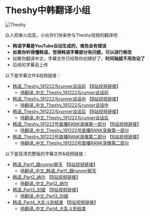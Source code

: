 # Theshy中韩翻译小组

![Theshy](https://github.com/J1uT0ng/Theshy-translate-group/blob/master/images/Theshy.jpg)  

众人拾柴火焰高，小伙伴们快来参与Theshy视频的翻译吧
* **韩语字幕是YouTube自动生成的，难免会有错误**
* **如果你听得懂韩语，觉得韩语字幕部分有问题，可以进行修改**
* 如果你翻译中文，字幕文件已经帮你创建好了，**时间轴就不用改动了**
* 后续的字幕会上传

以下是字幕文件&视频链接：

* [韩语_Theshy_191222与runner谈话前](韩语_Theshy_191222与runner谈话前.srt) 【[B站视频链接](https://www.bilibili.com/video/av80300551/)】
    - [待翻译_中文_Theshy_191222与runner谈话前](待翻译_中文_Theshy_191222与runner谈话前.srt) 
* [韩语_Theshy_191222与runner谈话中](韩语_Theshy_191222与runner谈话中.srt) 【[B站视频链接](https://www.bilibili.com/video/av80288979/)】 
    - [待翻译_中文_Theshy_191222与runner谈话中](待翻译_中文_Theshy_191222与runner谈话中.srt) 
* [韩语_Theshy_191222与runner谈话后](韩语_Theshy_191222与runner谈话后.srt) 【[B站视频链接](https://www.bilibili.com/video/av80288275/)】 
    - [待翻译_中文_Theshy_191222与runner谈话后](待翻译_中文_Theshy_191222与runner谈话后.srt) 
* [韩语_Theshy_191222号直播RANK录像第一部分](韩语_Theshy_191222号直播RANK录像第一部分.srt) 【[B站视频链接](https://www.bilibili.com/video/av80301401/)】 
    - [待翻译_中文_Theshy_191222号直播RANK录像第一部分](待翻译_中文_Theshy_191222号直播RANK录像第一部分.srt) 
* [韩语_Theshy_191222号直播RANK录像第二部分](韩语_Theshy_191222号直播RANK录像第二部分.srt) 【[B站视频链接](https://www.bilibili.com/video/av80277834/)】 
    - [待翻译_中文_Theshy_191222号直播RANK录像第二部分](待翻译_中文_Theshy_191222号直播RANK录像第二部分.srt) 


以下是高清完整版的字幕文件&视频链接：

* [韩语_Part1_跟runner聊天](韩语_Part1_跟runner聊天.srt) 【[B站视频链接](https://www.bilibili.com/video/av80337931?p=1)】 
    - [待翻译_中文_韩语_Part1_跟runner聊天](待翻译_中文_韩语_Part1_跟runner聊天.srt) 
* [韩语_Part2_纳尔](韩语_Part2_纳尔.srt) 【[B站视频链接](https://www.bilibili.com/video/av80337931?p=2)】 
    - [待翻译_中文_Part2_纳尔](待翻译_中文_Part2_纳尔.srt) 
* [韩语_Part3_剑姬](韩语_Part3_剑姬.srt) 【[B站视频链接](https://www.bilibili.com/video/av80337931?p=3)】 
    - [待翻译_中文_Part3_剑姬](待翻译_中文_Part3_剑姬.srt) 
* [韩语_Part4_大乱斗到结束](韩语_Part4_大乱斗到结束.srt) 【[B站视频链接](https://www.bilibili.com/video/av80337931?p=4)】 
    - [待翻译_中文_Part4_大乱斗到结束](待翻译_中文_Part4_大乱斗到结束.srt) 

